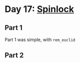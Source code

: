 # Day 17: [Spinlock](https://adventofcode.com/2017/day/17)

## Part 1

Part 1 was simple, with `rem_euclid`

## Part 2


